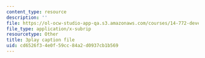 ```yaml
---
content_type: resource
description: ''
file: https://ol-ocw-studio-app-qa.s3.amazonaws.com/courses/14-772-development-economics-macroeconomics-spring-2013/cd6526f34e0f59cc84a2d0937cb1b569_IVm21JGcwFo.vtt
file_type: application/x-subrip
resourcetype: Other
title: 3play caption file
uid: cd6526f3-4e0f-59cc-84a2-d0937cb1b569
---
```

